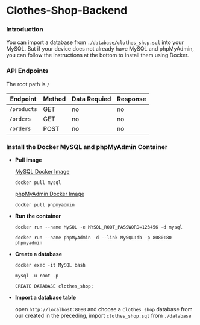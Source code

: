 # Clothes-Shop-Backend

<h3>Introduction</h3>

You can import a database from `./database/clothes_shop.sql` into your MySQL. But if your device does not already have MySQL and phpMyAdmin,
you can follow the instructions at the bottom to install them using Docker.

<h3>API Endpoints</h3>

The root path is `/`

|Endpoint|Method|Data Requied|Response|
|-|-|-|-|
|`/products`|GET|no|no|
|`/orders`|GET|no|no|
|`/orders`|POST|no|no|

<h3>Install the Docker MySQL and phpMyAdmin Container</h3>

<ul>
<li>

<strong>Pull image</strong>
<p><a href="https://hub.docker.com/_/mysql">MySQL Docker Image</a></p>

```
docker pull mysql
```
<p><a href="https://hub.docker.com/_/phpmyadmin">phpMyAdmin Docker Image</a></p>

```
docker pull phpmyadmin
```
</li>
<li>

<strong>Run the container</strong>

```
docker run --name MySQL -e MYSQL_ROOT_PASSWORD=123456 -d mysql
```

```
docker run --name phpMyAdmin -d --link MySQL:db -p 8080:80 phpmyadmin
```
</li>
<li>

<strong>Create a database</strong>

```
docker exec -it MySQL bash
```

```
mysql -u root -p
```

```
CREATE DATABASE clothes_shop;
```
</li>
<li>
<strong>Import a database table</strong>
 
open `http://localhost:8080` and choose a `clothes_shop` database from our created in the preceding, import `clothes_shop.sql` from `./database`
</li>

</ul>
